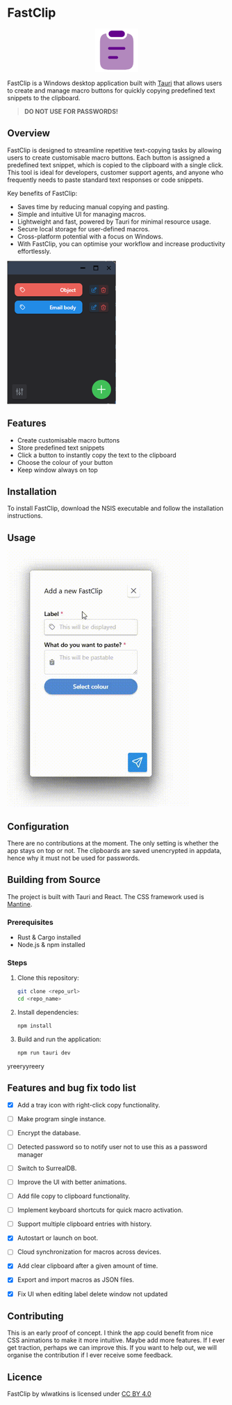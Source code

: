# FastClip

<p align="center">
  <img src="src-tauri/icons/Square310x310Logo.png" width="100" alt="App Icon">
</p>

FastClip is a Windows desktop application built with [Tauri](https://tauri.app/) that allows users to create and manage macro buttons for quickly copying predefined text snippets to the clipboard.

>**DO NOT USE FOR PASSWORDS!**

## Overview

FastClip is designed to streamline repetitive text-copying tasks by allowing users to create customisable macro buttons. Each button is assigned a predefined text snippet, which is copied to the clipboard with a single click. This tool is ideal for developers, customer support agents, and anyone who frequently needs to paste standard text responses or code snippets.

Key benefits of FastClip:

- Saves time by reducing manual copying and pasting.
- Simple and intuitive UI for managing macros.
- Lightweight and fast, powered by Tauri for minimal resource usage.
- Secure local storage for user-defined macros.
- Cross-platform potential with a focus on Windows.
- With FastClip, you can optimise your workflow and increase productivity effortlessly.

![Screenshot](assets/images/screenshot.png)

## Features

- Create customisable macro buttons
- Store predefined text snippets
- Click a button to instantly copy the text to the clipboard
- Choose the colour of your button
- Keep window always on top

## Installation

To install FastClip, download the NSIS executable and follow the installation instructions.

## Usage

![Demonstration](assets/images/demonstration.gif)
## Configuration

There are no contributions at the moment. The only setting is whether the app stays on top or not.
The clipboards are saved unencrypted in appdata, hence why it must not be used for passwords.

## Building from Source

The project is built with Tauri and React. The CSS framework used is [Mantine](https://mantine.dev).

### Prerequisites

- Rust & Cargo installed
- Node.js & npm installed

### Steps

1. Clone this repository:
   ```sh
   git clone <repo_url>
   cd <repo_name>
   ```
2. Install dependencies:
   ```sh
   npm install
   ```
3. Build and run the application:
   ```sh
   npm run tauri dev
   ```
yreeryyreery
## Features and bug fix todo list

- [X] Add a tray icon with right-click copy functionality.
- [ ] Make program single instance.
- [ ] Encrypt the database.
- [ ] Detected password so to notify user not to use this as a password manager
- [ ] Switch to SurrealDB.
- [ ] Improve the UI with better animations.
- [ ] Add file copy to clipboard functionality.
- [ ] Implement keyboard shortcuts for quick macro activation.
- [ ] Support multiple clipboard entries with history.
- [X] Autostart or launch on boot.
- [ ] Cloud synchronization for macros across devices.
- [X] Add clear clipboard after a given amount of time.
- [X] Export and import macros as JSON files.
- [X] Fix UI when editing label delete window not updated


## Contributing

This is an early proof of concept. I think the app could benefit from nice CSS animations to make it more intuitive.
Maybe add more features. If I ever get traction, perhaps we can improve this.
If you want to help out, we will organise the contribution if I ever receive some feedback.

## Licence

 <p xmlns:cc="http://creativecommons.org/ns#" xmlns:dct="http://purl.org/dc/terms/"><span property="dct:title">FastClip</span> by <span property="cc:attributionName">wlwatkins</span> is licensed under <a href="https://creativecommons.org/licenses/by/4.0/?ref=chooser-v1" target="_blank" rel="license noopener noreferrer" style="display:inline-block;">CC BY 4.0<img style="height:22px!important;margin-left:3px;vertical-align:text-bottom;" src="https://mirrors.creativecommons.org/presskit/icons/cc.svg?ref=chooser-v1" alt=""><img style="height:22px!important;margin-left:3px;vertical-align:text-bottom;" src="https://mirrors.creativecommons.org/presskit/icons/by.svg?ref=chooser-v1" alt=""></a></p> 